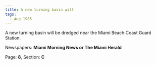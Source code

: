 ```yaml
---  
title: A new turning basin will  
tags:  
  - Aug 1985  
---  
```

  
A new turning basin will be dredged near the Miami Beach Coast Guard Station.  
  
Newspapers: **Miami Morning News or The Miami Herald**  
  
Page: **8**, Section: **C** 
